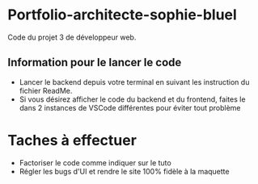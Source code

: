 # Portfolio-architecte-sophie-bluel

Code du projet 3 de développeur web.

## Information pour le lancer le code

 - Lancer le backend depuis votre terminal en suivant les instruction du fichier ReadMe.
 - Si vous désirez afficher le code du backend et du frontend, faites le dans 2 instances de VSCode différentes pour éviter tout problème

# Taches à effectuer 

 - Factoriser le code comme indiquer sur le tuto 
 - Régler les bugs d'UI et rendre le site 100% fidèle à la maquette
